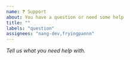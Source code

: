 ```yaml
---
name: ❓ Support
about: You have a question or need some help
title: ""
labels: "question"
assignees: "nang-dev,fryingpannn"
---
```


_Tell us what you need help with._
